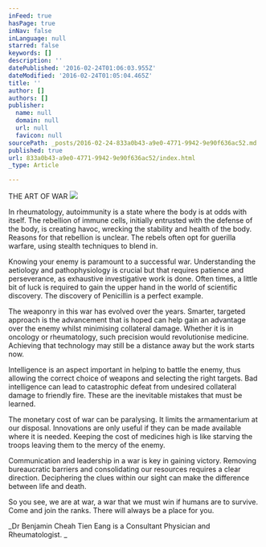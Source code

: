 ```yaml
---
inFeed: true
hasPage: true
inNav: false
inLanguage: null
starred: false
keywords: []
description: ''
datePublished: '2016-02-24T01:06:03.955Z'
dateModified: '2016-02-24T01:05:04.465Z'
title: ''
author: []
authors: []
publisher:
  name: null
  domain: null
  url: null
  favicon: null
sourcePath: _posts/2016-02-24-833a0b43-a9e0-4771-9942-9e90f636ac52.md
published: true
url: 833a0b43-a9e0-4771-9942-9e90f636ac52/index.html
_type: Article

---
```

THE ART OF WAR
![](https://the-grid-user-content.s3-us-west-2.amazonaws.com/92fdc0fb-925a-4be3-b17c-7645dd5eaf85.jpg)

In rheumatology, autoimmunity is a state where the body is at odds with itself. The rebellion of
immune cells, initially entrusted with the defense of the body, is creating havoc, wrecking the
stability and health of the body. Reasons for that rebellion is unclear. The rebels often opt for
guerilla warfare, using stealth techniques to blend in.

Knowing your enemy is paramount to a successful war. Understanding the aetiology and
pathophysiology is crucial but that requires patience and perseverance, as exhaustive
investigative work is done. Often times, a little bit of luck is required to gain the upper hand in
the world of scientific discovery. The discovery of Penicillin is a perfect example.

The weaponry in this war has evolved over the years. Smarter, targeted approach is the
advancement that is hoped can help gain an advantage over the enemy whilst minimising
collateral damage. Whether it is in oncology or rheumatology, such precision would
revolutionise medicine. Achieving that technology may still be a distance away but the work
starts now.

Intelligence is an aspect important in helping to battle the enemy, thus allowing the correct
choice of weapons and selecting the right targets. Bad intelligence can lead to catastrophic
defeat from undesired collateral damage to friendly fire. These are the inevitable mistakes that
must be learned.

The monetary cost of war can be paralysing. It limits the armamentarium at our disposal.
Innovations are only useful if they can be made available where it is needed. Keeping the cost
of medicines high is like starving the troops leaving them to the mercy of the enemy.

Communication and leadership in a war is key in gaining victory. Removing bureaucratic
barriers and consolidating our resources requires a clear direction. Deciphering the clues within
our sight can make the difference between life and death.

So you see, we are at war, a war that we must win if humans are to survive. Come and join the
ranks. There will always be a place for you.

_Dr Benjamin Cheah Tien Eang is a Consultant Physician and Rheumatologist.
_